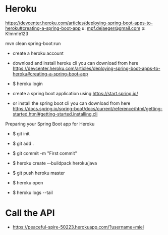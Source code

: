 # Heroku
https://devcenter.heroku.com/articles/deploying-spring-boot-apps-to-heroku#creating-a-spring-boot-app
u: mpf.dejaeger@gmail.com
p: K!mm!e123

mvn clean spring-boot:run

- create a heroku account
- download and install heroku cli you can download from here https://devcenter.heroku.com/articles/deploying-spring-boot-apps-to-heroku#creating-a-spring-boot-app
- $ heroku login

- create a spring boot application using https://start.spring.io/
- or install the spring boot cli you can download from here https://docs.spring.io/spring-boot/docs/current/reference/html/getting-started.html#getting-started.installing.cli

Preparing your Spring Boot app for Heroku
- $ git init
- $ git add .
- $ git commit -m "First commit"
- $ heroku create --buildpack heroku/java

- $ git push heroku master
- $ heroku open

- $ heroku logs --tail

# Call the API
- https://peaceful-spire-50223.herokuapp.com/?username=miel